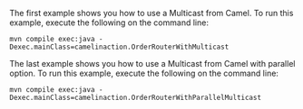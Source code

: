 
The first example shows you how to use a Multicast from Camel. 
To run this example, execute the following on the command line:

    mvn compile exec:java -Dexec.mainClass=camelinaction.OrderRouterWithMulticast

The last example shows you how to use a Multicast from Camel with parallel option. 
To run this example, execute the following on the command line:

    mvn compile exec:java -Dexec.mainClass=camelinaction.OrderRouterWithParallelMulticast
